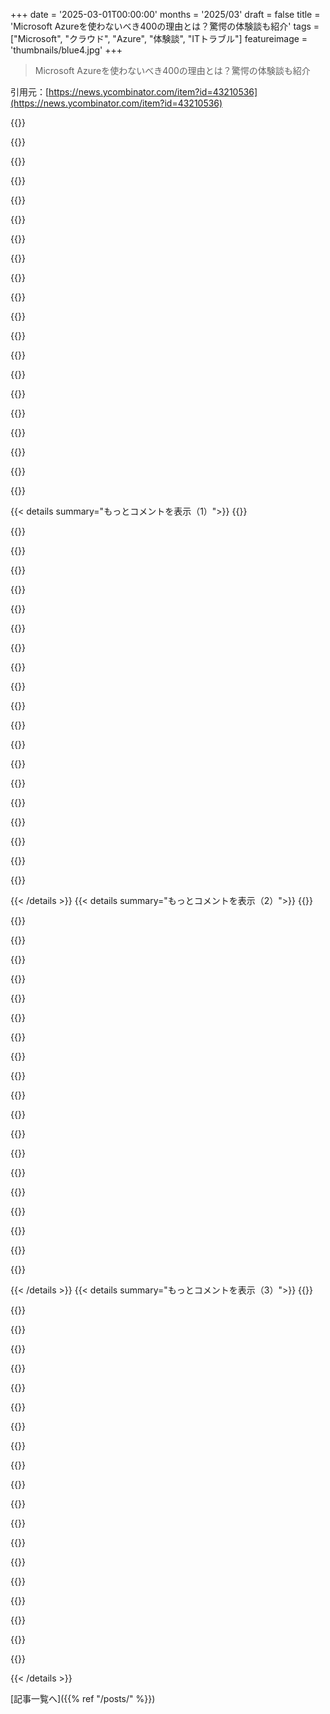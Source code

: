 +++
date = '2025-03-01T00:00:00'
months = '2025/03'
draft = false
title = 'Microsoft Azureを使わないべき400の理由とは？驚愕の体験談も紹介'
tags = ["Microsoft", "クラウド", "Azure", "体験談", "ITトラブル"]
featureimage = 'thumbnails/blue4.jpg'
+++

> Microsoft Azureを使わないべき400の理由とは？驚愕の体験談も紹介

引用元：[https://news.ycombinator.com/item?id=43210536](https://news.ycombinator.com/item?id=43210536)

{{<matomeQuote body="面白い話！数年前Mojangで働いてた時、Microsoftに買収されたからAzureに移行しようとしてたんだ。でも、結局はAWSの高い請求書の方がマシだったし、Azureは使えないって思ってる。" userName="amarant" createdAt="2025-03-01T01:21:48" color="">}}

{{<matomeQuote body="Jetで働いてた時、AWSの代わりにAzure使ったけど、CosmosDBが最悪だった。請求が予測できず、SDKもバグだらけで、遅くなるとWebUIが使えずアプリを落とす羽目に。少し改善したなら、またトライするかも。" userName="tombert" createdAt="2025-03-01T03:15:22" color="#ff5c5c">}}

{{<matomeQuote body="Jetと協力していたチームの話、Azureの問題を解決するために顧客に壊してもらうという戦略があった事が興味深かった。" userName="noen" createdAt="2025-03-01T10:09:58" color="">}}

{{<matomeQuote body="＞“壊すことで解決する”というのは理解できない。安定したアーキテクチャを考えるべきだと思う。" userName="naasking" createdAt="2025-03-01T13:45:37" color="">}}

{{<matomeQuote body="数年前に古いCosmos DBを使っていたプロジェクトを見たら、Entity Frameworkの設定が面倒だったが、更新後は単純なCRUD操作に変わった。すごい改善だ。" userName="motorest" createdAt="2025-03-01T08:33:03" color="">}}

{{<matomeQuote body="＞それにしても、10msは長い気がする？" userName="mort96" createdAt="2025-03-01T09:00:26" color="">}}

{{<matomeQuote body="＞その通りだけど、クラウドでの実装に問題がある場合は仕方ない。CosmosDBはグローバルに分散してるし。" userName="motorest" createdAt="2025-03-01T09:47:01" color="">}}

{{<matomeQuote body="確かに長いが、アメリカ東部１から２は10〜15msくらいだよ。" userName="maccard" createdAt="2025-03-01T09:40:49" color="">}}

{{<matomeQuote body="その通り、ちょっと誇張しちゃったな。ごめん。" userName="mort96" createdAt="2025-03-01T09:56:15" color="">}}

{{<matomeQuote body="謝る必要はないよ。確かにKVルックアップは数マイクロ秒でできるし、HTTPリクエストもローカルならもっと速い。外部サービスで遅くなるのは考えものだね。" userName="maccard" createdAt="2025-03-01T12:43:19" color="#38d3d3">}}

{{<matomeQuote body="誰も頼んでない数字だね（笑）ConcurrentDictionary<K, V>の読み取りレイテンシはキャッシュ内のデータで約7-15nsだし、RAMからだと75nsから150nsかかる。別の実装のNonBlocking.ConcurrentDictionaryは全データがL1キャッシュにあって分岐予測が完璧でも整数ベースのキーで3.5-5nsに達することもあるよ。" userName="neonsunset" createdAt="2025-03-01T14:41:57" color="">}}

{{<matomeQuote body="＞”データベースのリソースを過小供給してたら遅くなって、リソース増やすためのWebインターフェースも遅れるかも！”<br>なんでこんなことになるんだ？普通は制御プレーンAPIがデータプレーンを再構成するでしょ？！" userName="Twirrim" createdAt="2025-03-01T05:16:48" color="">}}

{{<matomeQuote body="Microsoftが'90年代にHotmailを買収したときの話を思い出すよ。FreeBSDとSolarisからWindows NT/IISへの移行に何年もかかったけど、あれが成功すれば世界最大のメールサービスがWindowsスタックで動くことになるはずだった。" userName="wayne" createdAt="2025-03-01T02:01:33" color="#38d3d3">}}

{{<matomeQuote body="あ、そのプロジェクトに関わったよ。それがWindowsに良い要件をもたらして、最終的にはWebベースのサービスが整備されたんだ。" userName="natnatenathan" createdAt="2025-03-01T02:18:19" color="">}}

{{<matomeQuote body="マジでWindows 2000は当時最も安定したOSだったよ。98の代わりに2000サーバーをデスクトップOSとして使ってたくらい。95/98/MEのクソみたいな状況とは全然違った。" userName="slt2021" createdAt="2025-03-01T03:57:24" color="#ff33a1">}}

{{<matomeQuote body="Windows 2000サーバーはピークのWindowsだった。以降のバージョンは管理が難しくなって、UIがどんどん悪化した。RDPで長時間過ごす人には、Vistaベースのサーバー製品は最悪。Windows 2019は嫌いじゃないけど、Linuxの方が簡単で速くて、2025年にIISやSQL Serverを使う気にはなれない。" userName="smackeyacky" createdAt="2025-03-01T04:53:40" color="#45d325">}}

{{<matomeQuote body="Windows XP x64エディションはかなり良かったし、NT4もなかなか。2000は確かに良かったけど、デザインの懐古もあるよね。XPやMeは見た目が可愛らしかったけど、2000は真面目なビジネスOSって感じだった。やっぱり一番好きなのはWin 7 Ultimate、Steve Ballmer Editionだな。" userName="genewitch" createdAt="2025-03-01T05:43:44" color="">}}

{{<matomeQuote body="XPへの懐かしさは分かるけど、サーバーOSとしては2000が最も軽量で管理しやすかった。MSがLinuxに負けた理由が本当に気になる。昔は本物の競争だったけど、今は何かを展開するのにWindowsを選ぶのは狂気だね。" userName="smackeyacky" createdAt="2025-03-01T06:36:00" color="">}}

{{<matomeQuote body="Windows Serverにも役割はある。AD DS、ファイルサービス、SQL Serverが主なものだけど、Linuxにはこれらを’より良く’できるアプリはないよ。" userName="p_ing" createdAt="2025-03-01T13:49:45" color="">}}

{{<matomeQuote body="MSFTがLinux上にActive Directoryとその周辺サービスを構築してくれればいいのに。Sambaでなんとかなるけど、統合度が劣る。自分の妄想としては、テキストモードで起動するNTの’ディストリビューション’があって、更新されたInterixサブシステムとWin32があれば完璧だと思ってる。" userName="EvanAnderson" createdAt="2025-03-01T15:33:08" color="">}}

{{< details summary="もっとコメントを表示（1）">}}
{{<matomeQuote body="NTがテキストモードで起動しても、今のソフトには役に立たないよね。UIライブラリに依存してるから。CLI専用のNTがあればいいけど、Microsoftはオンプレミスのソフトに興味ないみたい。" userName="p_ing" createdAt="2025-03-01T20:16:57" color="">}}

{{<matomeQuote body="＞“Windows 2000は昔、一番安定してたOSだった”<br>本当に？他のWindowsと比べても、OS/400やNetware 3、AIX、Solaris、OS/2 v2には到底及ばなかったよ。" userName="cobbaut" createdAt="2025-03-01T07:23:30" color="">}}

{{<matomeQuote body="特に安定さを比べるのは難しいけど、Win2kでは5〜7年使って全くクラッシュしなかった。Linux使いだからMicrosoftファンではないけど、確かに安定してたよ。" userName="tmountain" createdAt="2025-03-01T08:25:31" color="#785bff">}}

{{<matomeQuote body="＞“Windowsがウェブベースのサービスを支えるための道を開いた”<br>その後、.NETとSQL ServerがLinux用にリリースされ始めたね。" userName="DaiPlusPlus" createdAt="2025-03-01T02:26:12" color="">}}

{{<matomeQuote body="SQL Serverは実際にはSybaseだし、UNIXでも動作可能だった。20年前にLinuxベースの大規模なSybase ASEのアプリに関わってたけど、T-SQLは本当に良かった。" userName="tharkun__" createdAt="2025-03-01T04:06:42" color="">}}

{{<matomeQuote body="ビジネスは理論的には金儲けだけど、実際にはプライドで動いていることも多いよね。" userName="osigurdson" createdAt="2025-03-01T04:28:45" color="">}}

{{<matomeQuote body="移行の最大の障害は何だったの？AWSのプロプライエタリな部分かな？何が移行を難しくしたのか、いつも学びたい。" userName="stego-tech" createdAt="2025-03-01T01:34:38" color="">}}

{{<matomeQuote body="これ数年前の話だから、今は多くの問題が解決してると思うけど、確かにAzureが問題だった。Kubernetesのホスティングソリューションを使おうとしたけど、ポッド間の接続が不安定でスケーリングも不確実だった。" userName="amarant" createdAt="2025-03-01T06:22:34" color="#ff5733">}}

{{<matomeQuote body="親がAzureをダメだと言ってるけど、実際にはAWSやその使い方が問題かも。本当にAzureからAWSに移行できない場合、どちらを見限ることになるんだろう。" userName="mi_lk" createdAt="2025-03-01T02:42:22" color="">}}

{{<matomeQuote body="自分の経験ではAWSが安定していて、かつ移行リソースも多かった。Azureへの移行は予期しないバグとの闘いだった。Microsoftが大きな割引を出してきたからAzureに行く理由があったけど、AWSは楽だった。" userName="noodletheworld" createdAt="2025-03-01T03:24:53" color="#ff5c5c">}}

{{<matomeQuote body="現在Mojangの社員だけど、数年前に完全にAzureに移行したみたいだ。年々ゲーム向けの技術も進化してるしね。編集：AWSからAzureに移行したよ :)" userName="darknavi" createdAt="2025-03-01T02:21:21" color="">}}

{{<matomeQuote body="現在Mojangの社員なんだけど、Mojangアカウントを返してもらえる？強制的にMicrosoftに移行させられて、全然ログインできないんだ。Linuxだからボット扱いされてると思う。返金してもらえる？" userName="inetknght" createdAt="2025-03-01T03:12:05" color="">}}

{{<matomeQuote body="子供にMinecraftを買ったけど、Windows 10に設定するのに2時間かかって結局諦めた。古いUbuntuのノートパソコンで遊んでもらってる。" userName="mikepurvis" createdAt="2025-03-01T04:39:35" color="">}}

{{<matomeQuote body="AWSから別のクラウドに移るのは苦労すると思う。GCPに移行中だけど、問題が多すぎる。" userName="sakopov" createdAt="2025-03-01T01:58:32" color="">}}

{{<matomeQuote body="この理由で私はプロプライエタリサービスを避けてる。EC2、Postgres、S3使えば、どのクラウドでもあるいはベアメタルでも問題なくやっていけるよ。" userName="notpushkin" createdAt="2025-03-01T02:22:21" color="">}}

{{<matomeQuote body="確かに高くつく方法だよね！AWSを利用する理由の半分は、そのSaaSサービスを使うことだと思う。顧客が少なくとも基本的なことはやるけど、全体をAWSで組むのは危険だと思う。自分はセルフホスティング派だよ :) Dockerダッシュボード作ってる。" userName="lucb1e" createdAt="2025-03-01T04:43:57" color="#45d325">}}

{{<matomeQuote body="その通り、金がかかるよ！規制の厳しい業界では、監査があるからランダムなVPSプロバイダーを見せるのが難しいかもしれないけど、AWSを全て使うのは危険だと思う。自分はセルフホスティング派だよ！" userName="notpushkin" createdAt="2025-03-01T06:34:49" color="#785bff">}}

{{<matomeQuote body="今まで試したベアメタルのS3実装には満足してない。クライアントライブラリと各実装の互換性にも問題がある。最近の問題でバグ報告しようとしたら、$29とGCSの使用量に3%の手数料がかかるみたいだね。最悪。" userName="amluto" createdAt="2025-03-01T07:39:36" color="">}}

{{<matomeQuote body="その件はバグレポートのためのサポート契約の価格だよ。月$29か月々の請求の3%のどちらか高い方。でも多分、バグ報告してもbotoじゃなくてGoogleのライブラリ使えって言われるだけだと思う。" userName="ajross" createdAt="2025-03-01T11:32:21" color="">}}

{{<matomeQuote body="プロプライエタリサービスのS3なんだけど、最近Amazonが契約内容を勝手に変更して、全てのソフトがそれに対応するのに苦労していたらしいよ。" userName="darknavi" createdAt="2025-03-01T02:32:22" color="">}}


{{< /details >}}
{{< details summary="もっとコメントを表示（2）">}}
{{<matomeQuote body="それはさておき、Microsoftは来週には別の名前に変えて、管理UIとAPIを完全に変更するんだろうな。今度はDynamics CoPilot OneAI 365 for Business OneCloudって呼ぶみたいだし。" userName="bigbuppo" createdAt="2025-03-01T07:19:38" color="">}}

{{<matomeQuote body="でも、一部のURLはまだ”live.com”で、他は”outlook.com”、他は”sharepoint.com”、他は”msbinbows.com”みたいになるんだよな。" userName="Biganon" createdAt="2025-03-01T14:51:27" color="">}}

{{<matomeQuote body="今は本当にそれを感じてる。3ヶ月前と全然違うものを手伝ってて、検索結果に表示されるドキュメントとも全く合わないけど、実際に正しいKB記事へのリンクはフォーラムポストで一度だけ言及されてるらしい。少なくともその作業請求はできるけど。" userName="bigbuppo" createdAt="2025-03-03T21:23:54" color="#45d325">}}

{{<matomeQuote body="私の経験（オンプレからLinode、AWS、Azureまで色々やってきた）では、マネージドサービスの使用に比例してクラウドインフラに対する不満が増える。仮想マシン（多分マネージドRDBMS付き）に依存するチームからはあまり不満を聞かないよ。スクリプトのメンテはちょっといるけど、それはマネージドサービスの問題と特異性に苦しむよりも小さな不便だし。" userName="hliyan" createdAt="2025-03-01T03:48:18" color="#ff5c5c">}}

{{<matomeQuote body="今は良くなったと思うけど、2016年にはAzureでVMをプロビジョニングするのに凄く時間がかかって、インスタンスをプロビジョニングするたびにMicrosoftのエンジニアがサーバーを買いに車で行くって冗談言ってたんだ。" userName="ajmurmann" createdAt="2025-03-01T05:51:27" color="">}}

{{<matomeQuote body="自分のスイスの銀行が営業時間外の振込みをサポートしていないことを思い出す。UBSのアプリで”送信”をクリックする時、ハンス・ウエリって名前の guy がテープ印刷物を受け取りに行って、地下で銀のピースを一つの引き出しから別の引き出しに移動させるのを想像しちゃう。" userName="bjackman" createdAt="2025-03-01T14:31:25" color="">}}

{{<matomeQuote body="大丈夫。2005年以降にITを更新してないクライアントのせいで、いくつかのクライアントをパイプラインで起動しないといけない。立ち上がりは1分未満で、ゼロからリソースグループを作成し、2つのVMと付随するリソースが揃う。" userName="HdS84" createdAt="2025-03-01T19:52:05" color="">}}

{{<matomeQuote body="VMの再起動はボタンを押してから２０分もかかるなんて遅すぎだろ。" userName="therealdrag0" createdAt="2025-03-01T19:22:48" color="">}}

{{<matomeQuote body="2016年のAzureのうわさでみんなが文句言ってるなら、このスレのコメントが納得できる。でも、最近はAzureもAWSも一長一短じゃないかな。Azureに対する反発もまだ残ってるみたいだけど、AWSが完璧ってわけじゃないし。" userName="gunsle" createdAt="2025-03-01T14:39:20" color="">}}

{{<matomeQuote body="この投稿には混乱してるな。管理されたサービスはVMよりメンテが楽だからお金払ってるんだろ？それを無意味だって言うのは違和感がある。多くの企業がクラウドに移行する主な理由は、この管理サービスだと思うけど。" userName="lancebeet" createdAt="2025-03-01T06:56:42" color="">}}

{{<matomeQuote body="管理サービスは無意味じゃないよ。時間を節約できるし、転換先も考えると違いに対応するための時間はかかるかも。クラウドに移行する主要な理由は、所有するのではなくエネルギーやハードウェアを借りる柔軟性だよ。" userName="conradev" createdAt="2025-03-01T07:11:15" color="">}}

{{<matomeQuote body="うちは管理サービスを使うけど、既存のソフトウェアの管理版だけ。Managed Postgresは使うけど、AzureやAWSの独自データベースは使わないから、移行が楽になる。" userName="scarab92" createdAt="2025-03-01T08:28:17" color="">}}

{{<matomeQuote body="あはは、Azureのバックアップを使って特定のテーブルを元に戻そうとしたら面倒だよ。確かAWSではそれが可能だったはず。Azureでは、データベース全体しか復元できないし、ダウンロードもできないよ。" userName="withinboredom" createdAt="2025-03-01T09:49:31" color="">}}

{{<matomeQuote body="＞ダウンロードはできるよ モード方法と場所を簡単に教えて。Azure SQL Databaseのこの機能を探して大分時間を無駄にしたから、詳細がほしい。" userName="tanseydavid" createdAt="2025-03-01T22:41:08" color="">}}

{{<matomeQuote body="Azure SQL Databaseでは、バックアップを新しいデータベースに復元したり、既存のものをbacpac形式でストレージアカウントにエクスポートできるよ。そのファイルはダウンロード可能。sqlpackage.exeを使えば、ポータルを使わずにローカルでも可能。ただし、アクティブなデータベースに接続する必要があるから、Azureのバックアップをダウンロードしたいなら、まず復元しなきゃ。Azure Postgresqlについては、pg_dumpとpg_restoreが使えると思う。" userName="tremon" createdAt="2025-03-04T00:32:54" color="#45d325">}}

{{<matomeQuote body="はい！もっと言うと、スタンダードに従った方が楽になるってこと。VMはcloud-initやイメージフォーマットなど、標準の一部だよ。2025年には、管理されたKubernetesはプロバイダー間で大差ないはずだよ。" userName="conradev" createdAt="2025-03-01T17:57:43" color="#785bff">}}

{{<matomeQuote body="もしレンタルマシンだけなら、みんなDigitalOceanやAWSのEC2使ってるだろうね。人はRDSやEKS/GKEを使って、運用のオーバーヘッドを避けてる。問題が出たらAmazonのエンジニアが対処してくれるしね。" userName="m11a" createdAt="2025-03-01T09:38:51" color="#38d3d3">}}

{{<matomeQuote body="管理されたIaaSで時間を節約したことはないな。オペレーション担当を雇わなくて済むと宣伝されてるけど、サプライヤーとの関係を管理する人は絶対に必要だよ。SaaSは全然違うけどね。" userName="marcosdumay" createdAt="2025-03-01T15:34:37" color="#ff33a1">}}

{{<matomeQuote body="VMのプロビジョニングはプロバイダーが維持する方が簡単。顧客にとって管理されたサービスのメンテナンスは楽なはずだけど、これは議論の余地があるね。" userName="n4r9" createdAt="2025-03-01T07:25:46" color="">}}

{{<matomeQuote body="クラウドサービスは動いてる時は素晴らしいけど、トラブルが起きたらデバッグする方法がないか、再起動しかできないこともある。AWSの管理されたIPsecソリューションを使ったけど、障害が発生した時の対応がイマイチだった。EC2も変なことがあったな。" userName="Szpadel" createdAt="2025-03-01T12:06:06" color="">}}


{{< /details >}}
{{< details summary="もっとコメントを表示（3）">}}
{{<matomeQuote body="もっと理解してもらいたい。ボスは賛成してるけど、完全にはコントロールしていない。ベンダーロックインやOSSとの互換性の欠如が心配。”簡単だから”って言われても、実際どうなるか見ものだね。" userName="xahrepap" createdAt="2025-03-01T06:22:29" color="#38d3d3">}}

{{<matomeQuote body="Azureの反競争的行動が、AWSの価格引き下げを止めさせた原因でもある。2014年前はAWSは技術コストが下がると価格を定期的に引き下げてたけど、Azureがそれに合わせたからね。これは競争を殺すための策かもしれない。" userName="scarab92" createdAt="2025-03-01T08:23:32" color="#38d3d3">}}

{{<matomeQuote body="”より良い価格を見せてくれれば、それに合わせる”っていうのは新しい戦術じゃないし、クラウドに限ったことでもないよ。" userName="immibis" createdAt="2025-03-01T14:34:25" color="">}}

{{<matomeQuote body="Azureのツールとの統合が素晴らしいから好きになりたかったんだけど、VMの可用性やUXの不具合に苦しんだ。AWSではマシンを得るのが簡単だったのに。Azure Functionsは経験が変で、ログを取得するのもすごく面倒なんだ。" userName="bob1029" createdAt="2025-03-01T01:04:58" color="">}}

{{<matomeQuote body="ああ、リソースが必要なリージョンに利用可能なものがないのは最悪。SQLサーバーが立ち上がったって言っても、実際には20分待たされることもあるし、Terraformのtime_sleepはAzureの問題対策だったはず。" userName="woleium" createdAt="2025-03-01T01:09:53" color="">}}

{{<matomeQuote body="Azure App Servicesって、中間的な選択肢だよね。いろいろ機能があって、セキュアなWin Server/IISコンテナだし、自動スケールもできる。価格はVMより高いけど、セキュリティや更新を考えると楽だよ。" userName="briHass" createdAt="2025-03-01T03:12:07" color="#ff5c5c">}}

{{<matomeQuote body="App ServicesはLinuxコンテナでも動くけど、Windowsコンテナの方が機能が多い。メンテナンスを考えるとVMよりかなり安く済むよね。" userName="p_ing" createdAt="2025-03-01T03:58:11" color="">}}

{{<matomeQuote body="Azureはサービスの抽象化が最悪。30人の小規模な開発チームでAzureの設計がひどくて、業界標準に従って抽象化して別のプロバイダに移行したよ。コストも1/10で、開発体験は最高だね。" userName="jordanbeiber" createdAt="2025-03-01T07:27:23" color="#785bff">}}

{{<matomeQuote body="AWSとAzure両方使ってるけど、Azureのポータルが好きだね。AWSは難しい環境に入るとストレスが溜まるけど、Azureは必要な機能が直感的に整理されてる。" userName="crims0n" createdAt="2025-03-01T00:59:23" color="">}}

{{<matomeQuote body="確かにUIは遅いけど、AWSみたいに多くのサービスを切り替えずに済むから、Azureの方が楽なんだよね。AWSはリソースを探すのが面倒で、常にコンテキストを切り替えないといけないから大変。" userName="tsimionescu" createdAt="2025-03-01T06:17:23" color="">}}

{{<matomeQuote body="AWSのページは別々のチームが作ってるのが見える。結局IAACって言うけど、Azureは全てのリソースを一元的に見やすくできるのは良い点だね。" userName="zamalek" createdAt="2025-03-01T07:40:31" color="">}}

{{<matomeQuote body="Terraformのステート使ってルートテーブルのエントリ見てんの？" userName="Hikikomori" createdAt="2025-03-01T12:28:14" color="">}}

{{<matomeQuote body="ENIはコンソールのEC2の下にあって、APIやCLIではEC2と一緒に全部あるよ。インスタンスのネットワークタブ開いてそのENI IDクリックすればリソースに飛べるし、サブネットからはルートテーブルも2クリックでいける。リーチビリティアナライザー使えば、ソースとデスティネーションIPやポートのルーティングテーブルやSGルールも確認できる。以前Azureでネットワークエンジニアやってたけど、サポートやドキュメントがひどくて、問題多かった。" userName="Hikikomori" createdAt="2025-03-01T12:26:47" color="#45d325">}}

{{<matomeQuote body="＞”あなたが真剣だとは信じがたい”<br>Azure使った時、ポータルが本当に痛かった。こういう意見と真逆の人いるから、信じられないのも分かるけど。" userName="mexicocitinluez" createdAt="2025-03-01T13:41:01" color="">}}

{{<matomeQuote body="OPはAzureのAPIが遅くてひどいのと、UIデザインの違いを言いたいんじゃないかな。APIは最悪だけど、UIデザインは結構いいと思う。" userName="solatic" createdAt="2025-03-01T06:50:56" color="">}}

{{<matomeQuote body="リンクが新しいウィンドウで開けないのがイライラする。右クリックできないし、真ん中クリックも効かない！" userName="Epa095" createdAt="2025-03-01T08:30:41" color="">}}

{{<matomeQuote body="神よ、3年もこれについてフィードバック出してるのに、新しいタブで開けないのは本当におかしい。以前はできてたのに、なんでこんなことになったのか疑問。" userName="7bit" createdAt="2025-03-01T11:53:59" color="">}}

{{<matomeQuote body="おそらく有料のトロールだろう。まともなエンジニアがAzureポータルを良いと思うはずがない。UXがひどく、複雑すぎて直感的じゃない。全ての情報が画面に詰め込まれて意味不明。" userName="dustedcodes" createdAt="2025-03-01T15:00:05" color="#38d3d3">}}

{{<matomeQuote body="Azureポータルの大きな痛点は、リソースがいつ作成されたかや誰が作ったかが表示されないこと。これは許せないと思う。" userName="tanseydavid" createdAt="2025-03-01T23:03:27" color="">}}

{{<matomeQuote body="最近は当たり外れがあるけど、確実に改善してはいると思う。共通のエンジニア基準だよね、同意するよ。" userName="jwnin" createdAt="2025-03-02T01:29:39" color="">}}


{{< /details >}}


[記事一覧へ]({{% ref "/posts/" %}})
